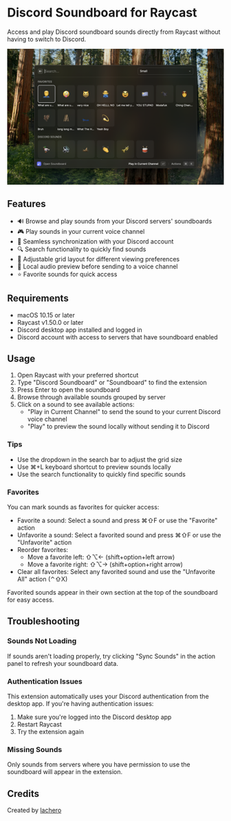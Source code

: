 # Discord Soundboard for Raycast

Access and play Discord soundboard sounds directly from Raycast without having to switch to Discord.

![Discord Soundboard for Raycast](./metadata/discord-soundboard-1.png)

## Features

- 🔊 Browse and play sounds from your Discord servers' soundboards
- 🎮 Play sounds in your current voice channel
- 🔄 Seamless synchronization with your Discord account
- 🔍 Search functionality to quickly find sounds
- 📱 Adjustable grid layout for different viewing preferences
- 🎯 Local audio preview before sending to a voice channel
- ⭐ Favorite sounds for quick access

## Requirements

- macOS 10.15 or later
- Raycast v1.50.0 or later
- Discord desktop app installed and logged in
- Discord account with access to servers that have soundboard enabled

## Usage

1. Open Raycast with your preferred shortcut
2. Type "Discord Soundboard" or "Soundboard" to find the extension
3. Press Enter to open the soundboard
4. Browse through available sounds grouped by server
5. Click on a sound to see available actions:
   - "Play in Current Channel" to send the sound to your current Discord voice channel
   - "Play" to preview the sound locally without sending it to Discord

### Tips

- Use the dropdown in the search bar to adjust the grid size
- Use ⌘+L keyboard shortcut to preview sounds locally
- Use the search functionality to quickly find specific sounds

### Favorites

You can mark sounds as favorites for quicker access:

- Favorite a sound: Select a sound and press ⌘⇧F or use the "Favorite" action
- Unfavorite a sound: Select a favorited sound and press ⌘⇧F or use the "Unfavorite" action
- Reorder favorites:
  - Move a favorite left: ⇧⌥← (shift+option+left arrow)
  - Move a favorite right: ⇧⌥→ (shift+option+right arrow)
- Clear all favorites: Select any favorited sound and use the "Unfavorite All" action (⌃⇧X)

Favorited sounds appear in their own section at the top of the soundboard for easy access.

## Troubleshooting

### Sounds Not Loading

If sounds aren't loading properly, try clicking "Sync Sounds" in the action panel to refresh your soundboard data.

### Authentication Issues

This extension automatically uses your Discord authentication from the desktop app. If you're having authentication issues:

1. Make sure you're logged into the Discord desktop app
2. Restart Raycast
3. Try the extension again

### Missing Sounds

Only sounds from servers where you have permission to use the soundboard will appear in the extension.

## Credits

Created by [lachero](https://github.com/lachero)

